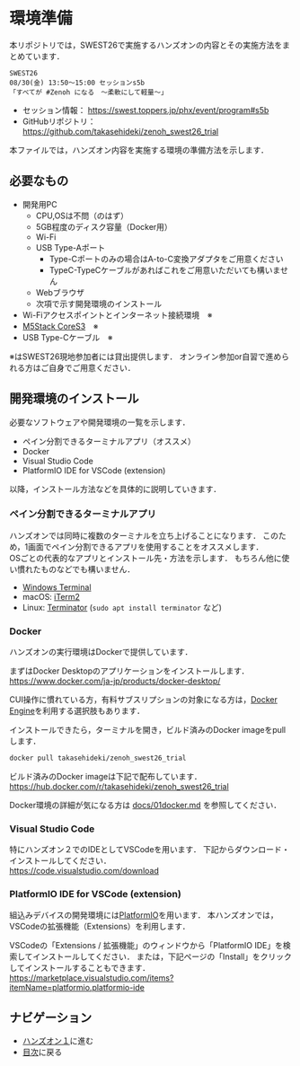 # 環境準備

本リポジトリでは，SWEST26で実施するハンズオンの内容とその実施方法をまとめています．  

```
SWEST26
08/30(金) 13:50〜15:00 セッションs5b
「すべてが #Zenoh になる　〜柔軟にして軽量〜」 
```

- セッション情報： https://swest.toppers.jp/phx/event/program#s5b
- GitHubリポジトリ： https://github.com/takasehideki/zenoh_swest26_trial

本ファイルでは，ハンズオン内容を実施する環境の準備方法を示します．

## 必要なもの

- 開発用PC
  - CPU,OSは不問（のはず）
  - 5GB程度のディスク容量（Docker用）
  - Wi-Fi
  - USB Type-Aポート
    - Type-Cポートのみの場合はA-to-C変換アダプタをご用意ください
    - TypeC-TypeCケーブルがあればこれをご用意いただいても構いません
  - Webブラウザ
  - 次項で示す開発環境のインストール
- Wi-Fiアクセスポイントとインターネット接続環境　※
- [M5Stack CoreS3](https://docs.m5stack.com/ja/core/CoreS3)　※
- USB Type-Cケーブル　※

※はSWEST26現地参加者には貸出提供します．
オンライン参加or自習で進められる方はご自身でご用意ください．

## 開発環境のインストール

必要なソフトウェアや開発環境の一覧を示します．

- ペイン分割できるターミナルアプリ（オススメ）
- Docker
- Visual Studio Code
- PlatformIO IDE for VSCode (extension)

以降，インストール方法などを具体的に説明していきます．

### ペイン分割できるターミナルアプリ

ハンズオンでは同時に複数のターミナルを立ち上げることになります．
このため，1画面でペイン分割できるアプリを使用することをオススメします．  
OSごとの代表的なアプリとインストール先・方法を示します．
もちろん他に使い慣れたものなどでも構いません．

- [Windows Terminal](https://learn.microsoft.com/ja-jp/windows/terminal/install)
- macOS: [iTerm2](https://iterm2.com/downloads.html)
- Linux: [Terminator](https://gnome-terminator.org/) (`sudo apt install terminator` など)

### Docker

ハンズオンの実行環境はDockerで提供しています．

まずはDocker Desktopのアプリケーションをインストールします．  
https://www.docker.com/ja-jp/products/docker-desktop/

CUI操作に慣れている方，有料サブスリプションの対象になる方は，[Docker Engine](https://docs.docker.com/engine/install/)を利用する選択肢もあります．

インストールできたら，ターミナルを開き，ビルド済みのDocker imageをpullします．

```bash
docker pull takasehideki/zenoh_swest26_trial
```

ビルド済みのDocker imageは下記で配布しています．  
https://hub.docker.com/r/takasehideki/zenoh_swest26_trial

Docker環境の詳細が気になる方は [docs/01docker.md](/docs/01docker.md) を参照してください．

### Visual Studio Code

特にハンズオン２でのIDEとしてVSCodeを用います．
下記からダウンロード・インストールしてください．  
https://code.visualstudio.com/download

### PlatformIO IDE for VSCode (extension)

組込みデバイスの開発環境には[PlatformIO](https://platformio.org/)を用います．
本ハンズオンでは，VSCodeの拡張機能（Extensions）を利用します．

VSCodeの「Extensions / 拡張機能」のウィンドウから「PlatformIO IDE」を検索してインストールしてください．
または，下記ページの「Install」をクリックしてインストールすることもできます．  
https://marketplace.visualstudio.com/items?itemName=platformio.platformio-ide

## ナビゲーション

- [ハンズオン１](/docs/1lang.md)に進む
- [目次](/README.md#目次)に戻る
